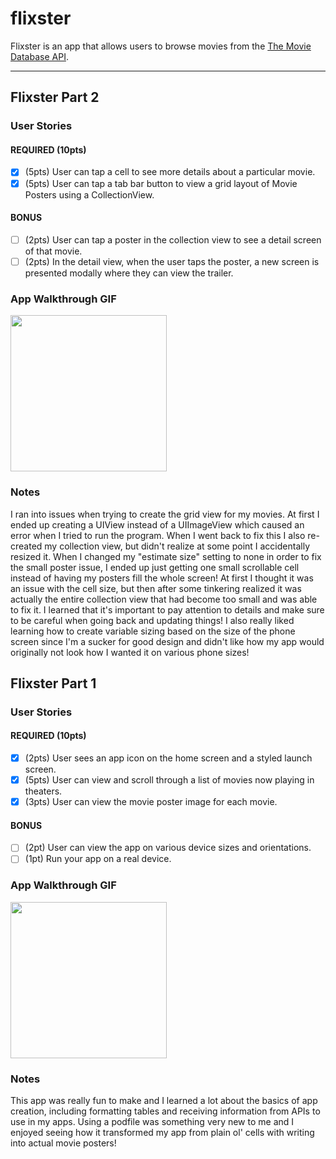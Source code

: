 # flixster

Flixster is an app that allows users to browse movies from the [The Movie Database API](http://docs.themoviedb.apiary.io/#).

---

## Flixster Part 2

### User Stories

#### REQUIRED (10pts)
- [x] (5pts) User can tap a cell to see more details about a particular movie.
- [x] (5pts) User can tap a tab bar button to view a grid layout of Movie Posters using a CollectionView.

#### BONUS
- [ ] (2pts) User can tap a poster in the collection view to see a detail screen of that movie.
- [ ] (2pts) In the detail view, when the user taps the poster, a new screen is presented modally where they can view the trailer.

### App Walkthrough GIF

<img src="http://g.recordit.co/gzDg90atXn.gif" width=250><br>

### Notes
I ran into issues when trying to create the grid view for my movies. At first I ended up creating a UIView instead of a UIImageView which caused an error when I tried to run the program. When I went back to fix this I also re-created my collection view, but didn't realize at some point I accidentally resized it. When I changed my "estimate size" setting to none in order to fix the small poster issue, I ended up just getting one small scrollable cell instead of having my posters fill the whole screen! At first I thought it was an issue with the cell size, but then after some tinkering realized it was actually the entire collection view that had become too small and was able to fix it. I learned that it's important to pay attention to details and make sure to be careful when going back and updating things! I also really liked learning how to create variable sizing based on the size of the phone screen since I'm a sucker for good design and didn't like how my app would originally not look how I wanted it on various phone sizes!


## Flixster Part 1

### User Stories

#### REQUIRED (10pts)
- [x] (2pts) User sees an app icon on the home screen and a styled launch screen.
- [x] (5pts) User can view and scroll through a list of movies now playing in theaters.
- [x] (3pts) User can view the movie poster image for each movie.

#### BONUS
- [ ] (2pt) User can view the app on various device sizes and orientations.
- [ ] (1pt) Run your app on a real device.

### App Walkthrough GIF

<img src="http://g.recordit.co/vuFFTwmep5.gif" width=250><br>

### Notes
This app was really fun to make and I learned a lot about the basics of app creation, including formatting tables and receiving information from APIs to use in my apps. Using a podfile was something very new to me and I enjoyed seeing how it transformed my app from plain ol' cells with writing into actual movie posters! 
